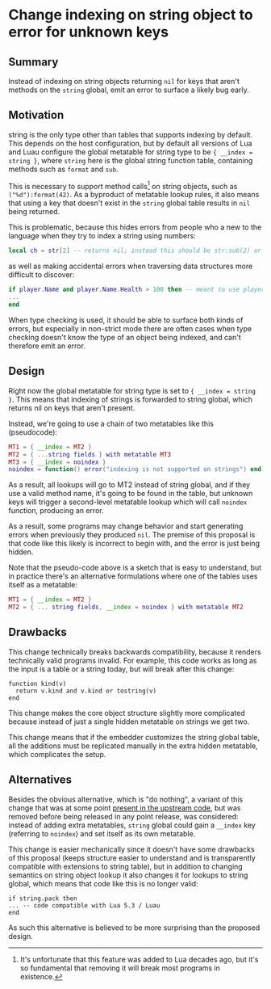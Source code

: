 # Change indexing on string object to error for unknown keys

## Summary

Instead of indexing on string objects returning `nil` for keys that aren't methods on the `string` global, emit an error to surface a likely bug early.

## Motivation

string is the only type other than tables that supports indexing by default. This depends on the host configuration, but by default all versions of Lua and Luau
configure the global metatable for string type to be `{ __index = string }`, where `string` here is the global string function table, containing methods such as `format` and `sub`.

This is necessary to support method calls[^1] on string objects, such as `("%d"):format(42)`. As a byproduct of metatable lookup rules, it also means that using a key that doesn't
exist in the `string` global table results in `nil` being returned.

This is problematic, because this hides errors from people who a new to the language when they try to index a string using numbers:

```lua
local ch = str[2] -- returns nil; instead this should be str:sub(2) or str:byte(2)
```

as well as making accidental errors when traversing data structures more difficult to discover:

```lua
if player.Name and player.Name.Health > 100 then -- meant to use player.Health, now this condition is always false
...
end
```

When type checking is used, it should be able to surface both kinds of errors, but especially in non-strict mode there are often cases when type checking doesn't know the
type of an object being indexed, and can't therefore emit an error.

## Design

Right now the global metatable for string type is set to `{ __index = string }`. This means that indexing of strings is forwarded to string global, which returns nil on keys that
aren't present.

Instead, we're going to use a chain of two metatables like this (pseudocode):

```lua
MT1 = { __index = MT2 }
MT2 = { ...string fields } with metatable MT3
MT3 = { __index = noindex }
noindex = function() error("indexing is not supported on strings") end
```

As a result, all lookups will go to MT2 instead of string global, and if they use a valid method name, it's going to be found in the table, but unknown keys will trigger a
second-level metatable lookup which will call `noindex` function, producing an error.

As a result, some programs may change behavior and start generating errors when previously they produced `nil`. The premise of this proposal is that code like this likely
is incorrect to begin with, and the error is just being hidden.

Note that the pseudo-code above is a sketch that is easy to understand, but in practice there's an alternative formulations where one of the tables uses itself as a metatable:

```lua
MT1 = { __index = MT2 }
MT2 = { ... string fields, __index = noindex } with metatable MT2
```

## Drawbacks

This change technically breaks backwards compatibility, because it renders technically valid programs invalid. For example, this code works as long as the input is a table
or a string today, but will break after this change:

```
function kind(v)
  return v.kind and v.kind or tostring(v)
end
```

This change makes the core object structure slightly more complicated because instead of just a single hidden metatable on strings we get two.

This change means that if the embedder customizes the string global table, all the additions must be replicated manually in the extra hidden metatable, which complicates the setup.

## Alternatives

Besides the obvious alternative, which is "do nothing", a variant of this change that was at some point [present in the upstream code](https://github.com/lua/lua/commit/8980c630bf40e05dad71ded377e3d0f0a17b076c), but was removed before being released in any
point release, was considered: instead of adding extra metatables, `string` global could gain a `__index` key (referring to `noindex`) and set itself as its own metatable.

This change is easier mechanically since it doesn't have some drawbacks of this proposal (keeps structure easier to understand and is transparently compatible with extensions to string table),
but in addition to changing semantics on string object lookup it also changes it for lookups to string global, which means that code like this is no longer valid:

```
if string.pack then
... -- code compatible with Lua 5.3 / Luau
end
```

As such this alternative is believed to be more surprising than the proposed design.

[^1]: It's unfortunate that this feature was added to Lua decades ago, but it's so fundamental that removing it will break most programs in existence.
